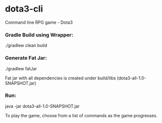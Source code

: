 # dota3-cli
Command line RPG game - Dota3

### Gradle Build using Wrapper:

./gradlew clean build

### Generate Fat Jar:

./gradlew fatJar

Fat jar with all dependencies is created under build/libs (dota3-all-1.0-SNAPSHOT.jar)

### Run:

java -jar dota3-all-1.0-SNAPSHOT.jar 


To play the game, choose from a list of commands as the game progresses. 



